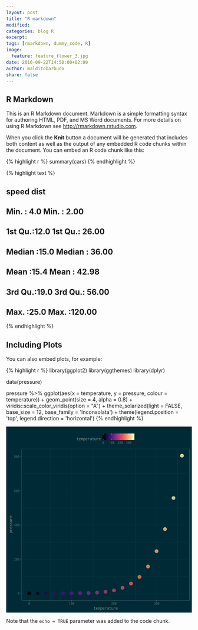 ```yaml
---
layout: post
title: "R markdown"
modified:
categories: blog R
excerpt:
tags: [rmarkdown, dummy_code, R]
image:
  feature: feature_flower_3.jpg
date: 2016-09-22T14:50:00+02:00
author: malditobarbudo
share: false
---
```




## R Markdown

This is an R Markdown document. Markdown is a simple formatting syntax for authoring HTML, PDF, and MS Word documents. For more details on using R Markdown see <http://rmarkdown.rstudio.com>.

When you click the **Knit** button a document will be generated that includes both content as well as the output of any embedded R code chunks within the document. You can embed an R code chunk like this:


{% highlight r %}
summary(cars)
{% endhighlight %}



{% highlight text %}
##      speed           dist       
##  Min.   : 4.0   Min.   :  2.00  
##  1st Qu.:12.0   1st Qu.: 26.00  
##  Median :15.0   Median : 36.00  
##  Mean   :15.4   Mean   : 42.98  
##  3rd Qu.:19.0   3rd Qu.: 56.00  
##  Max.   :25.0   Max.   :120.00
{% endhighlight %}

## Including Plots

You can also embed plots, for example:


{% highlight r %}
library(ggplot2)
library(ggthemes)
library(dplyr)

data(pressure)

pressure %>%
  ggplot(aes(x = temperature, y =  pressure, colour = temperature)) +
  geom_point(size = 4, alpha = 0.8) +
  viridis::scale_color_viridis(option = "A") +
  theme_solarized(light = FALSE, base_size = 12, base_family = 'Inconsolata') +
  theme(legend.position = 'top',
        legend.direction = 'horizontal')
{% endhighlight %}

<img src="/figure/source/2016-22-09-test_rmd/pressure-1.png" title="ggplot2 with ggthemes dot plot" alt="ggplot2 with ggthemes dot plot" style="display: block; margin: auto;" />

Note that the `echo = TRUE` parameter was added to the code chunk.
